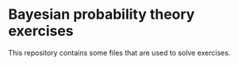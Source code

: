 # Bayesian probability theory exercises
This repository contains some files that are used to solve exercises.